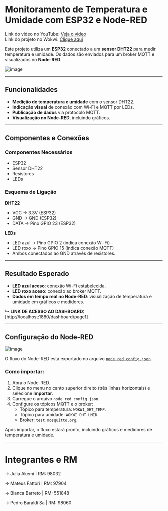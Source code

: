 # Monitoramento de Temperatura e Umidade com ESP32 e Node-RED
Link do video no YouTube: [Veja o video](https://youtu.be/Scx7vx8w3jU)  
Link do projeto no Wokwi: [Clique aqui](https://wokwi.com/projects/414485137960169473) 

Este projeto utiliza um **ESP32** conectado a um **sensor DHT22** para medir temperatura e umidade. Os dados são enviados para um broker MQTT e visualizados no **Node-RED**.

![image](https://github.com/user-attachments/assets/3eeb27c5-dd93-484e-ae5c-7fa9d2ced43d)

---

## Funcionalidades

- **Medição de temperatura e umidade** com o sensor DHT22.  
- **Indicação visual** de conexão com Wi-Fi e MQTT por LEDs.  
- **Publicação de dados** via protocolo MQTT.  
- **Visualização no Node-RED**, incluindo gráficos.

---

## Componentes e Conexões

### Componentes Necessários

- ESP32  
- Sensor DHT22  
- Resistores  
- LEDs  

### Esquema de Ligação  

**DHT22**  
- VCC → 3.3V (ESP32)  
- GND → GND (ESP32)  
- DATA → Pino GPIO 23 (ESP32)  

**LEDs**  
- LED azul → Pino GPIO 2 (indica conexão Wi-Fi)  
- LED roxo → Pino GPIO 15 (indica conexão MQTT)  
- Ambos conectados ao GND através de resistores.  

---

## Resultado Esperado  

- **LED azul aceso**: conexão Wi-Fi estabelecida.  
- **LED roxo aceso**: conexão ao broker MQTT.  
- **Dados em tempo real no Node-RED**: visualização de temperatura e umidade em gráficos e medidores.

↳ **LINK DE ACESSO AO DASHBOARD:** [http://localhost:1880/dashboard/page1]  


---

## Configuração do Node-RED  

![image](https://github.com/user-attachments/assets/05b1346e-2264-4496-9fd1-422649eddc0d)

O fluxo do Node-RED está exportado no arquivo [`node_red_config.json`](https://github.com/pedrobaraldi/GS-IoT/blob/main/node_red_config.json).  

### Como importar:  

1. Abra o Node-RED.  
2. Clique no menu no canto superior direito (três linhas horizontais) e selecione **Importar**.  
3. Carregue o arquivo `node_red_config.json`.  
4. Configure os tópicos MQTT e o broker:
   - Tópico para temperatura: `WOKWI_DHT_TEMP`.  
   - Tópico para umidade: `WOKWI_DHT_UMID`.  
   - Broker: `test.mosquitto.org`.  

Após importar, o fluxo estará pronto, incluindo gráficos e medidores de temperatura e umidade.  

---
# Integrantes e RM
-> Julia Akemi | RM: 98032

-> Mateus Fattori | RM: 97904 

-> Bianca Barreto | RM: 551848

-> Pedro Baraldi Sa | RM: 98060
